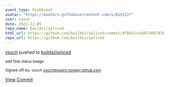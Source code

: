 ```yaml
---
event_type: PushEvent
avatar: "https://avatars.githubusercontent.com/u/814322?"
user: vsoch
date: 2021-12-05
repo_name: buildsi/spliced
html_url: https://github.com/buildsi/spliced/commit/9fbb52ce3d574687836e14cd0f275bc169f1aa43
repo_url: https://github.com/buildsi/spliced
---
```


<a href='https://github.com/vsoch' target='_blank'>vsoch</a> pushed to <a href='https://github.com/buildsi/spliced' target='_blank'>buildsi/spliced</a>

<small>add final status badge

Signed-off-by: vsoch <vsoch@users.noreply.github.com></small>

<a href='https://github.com/buildsi/spliced/commit/9fbb52ce3d574687836e14cd0f275bc169f1aa43' target='_blank'>View Commit</a>